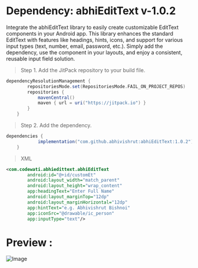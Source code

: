# Dependency: abhiEditText v-1.0.2
Integrate the abhiEditText library to easily create customizable EditText components in your Android app. This library enhances the standard EditText with features like headings, hints, icons, and support for various input types (text, number, email, password, etc.). Simply add the dependency, use the component in your layouts, and enjoy a consistent, reusable input field solution.
> Step 1. Add the JitPack repository to your build file.
```gradle
dependencyResolutionManagement {
		repositoriesMode.set(RepositoriesMode.FAIL_ON_PROJECT_REPOS)
		repositories {
			mavenCentral()
			maven { url = uri("https://jitpack.io") }
		}
	}
```
> Step 2. Add the dependency.
```gradle
dependencies {
	        implementation("com.github.abhivishrut:abhiEditText:1.0.2")
	}
```

> XML
```xml
<com.codewati.abhiedittext.abhiEditText
        android:id="@+id/customEt"
        android:layout_width="match_parent"
        android:layout_height="wrap_content"
        app:headingText="Enter Full Name"
        android:layout_marginTop="12dp"
        android:layout_marginHorizontal="12dp"
        app:hintText="e.g. Abhivishrut Bishnoi"
        app:iconSrc="@drawable/ic_person"
        app:inputType="text"/>
```
# Preview :
![Image](https://github.com/user-attachments/assets/7a8d648e-9da0-43df-a077-47fcdf15fdd1)
